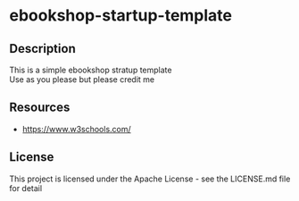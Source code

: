 # ebookshop-startup-template

## Description
This is a simple ebookshop stratup template
<br>Use as you please but please credit me

## Resources
* https://www.w3schools.com/

## License
This project is licensed under the Apache License - see the LICENSE.md file for detail

